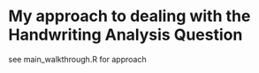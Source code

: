 # My approach to dealing with the Handwriting Analysis Question

see main_walkthrough.R for approach

